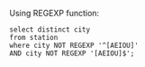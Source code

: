 Using REGEXP function:

```
select distinct city
from station
where city NOT REGEXP '^[AEIOU]'
AND city NOT REGEXP '[AEIOU]$';
```
